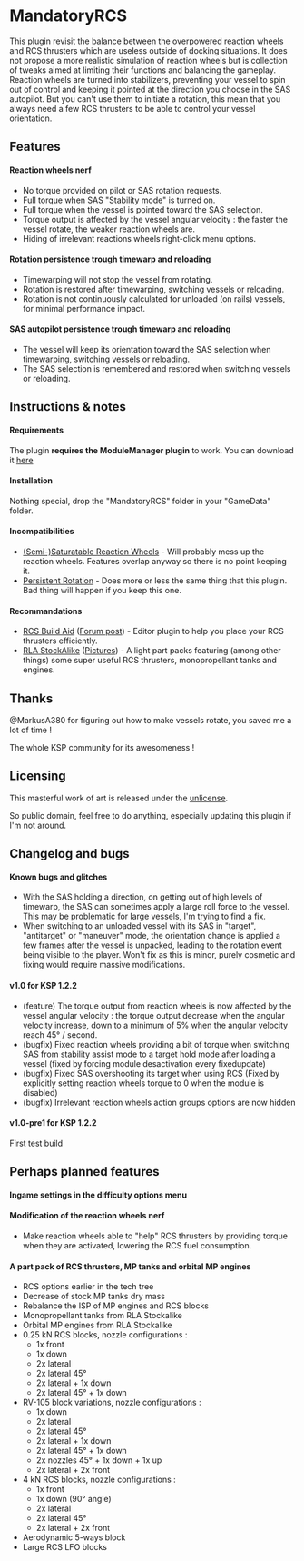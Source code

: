 # MandatoryRCS

This plugin revisit the balance between the overpowered reaction wheels and RCS thrusters which are useless outside of docking situations. It does not propose a more realistic simulation of reaction wheels but is collection of tweaks aimed at limiting their functions and balancing the gameplay. Reaction wheels are turned into stabilizers, preventing your vessel to spin out of control and keeping it pointed at the direction you choose in the SAS autopilot. But you can't use them to initiate a rotation, this mean that you always need a few RCS thrusters to be able to control your vessel orientation.

## Features

#### Reaction wheels nerf
- No torque provided on pilot or SAS rotation requests.
- Full torque when SAS "Stability mode" is turned on.
- Full torque when the vessel is pointed toward the SAS selection.
- Torque output is affected by the vessel angular velocity : the faster the vessel rotate, the weaker reaction wheels are.
- Hiding of irrelevant reactions wheels right-click menu options.

#### Rotation persistence trough timewarp and reloading
- Timewarping will not stop the vessel from rotating.
- Rotation is restored after timewarping, switching vessels or reloading.
- Rotation is not continuously calculated for unloaded (on rails) vessels, for minimal performance impact.

#### SAS autopilot persistence trough timewarp and reloading
- The vessel will keep its orientation toward the SAS selection when timewarping, switching vessels or reloading.
- The SAS selection is remembered and restored when switching vessels or reloading.

## Instructions & notes

#### Requirements
The plugin **requires the ModuleManager plugin** to work. You can download it [here](http://forum.kerbalspaceprogram.com/index.php?/topic/50533-121-module-manager-275-november-29th-2016-better-late-than-never/)

#### Installation
Nothing special, drop the "MandatoryRCS" folder in your "GameData" folder.

#### Incompatibilities
- [(Semi-)Saturatable Reaction Wheels](https://github.com/Crzyrndm/RW-Saturatable) - Will probably mess up the reaction wheels. Features overlap anyway so there is no point keeping it.
- [Persistent Rotation](https://github.com/MarkusA380/PersistentRotation) - Does more or less the same thing that this plugin. Bad thing will happen if you keep this one.

#### Recommandations
- [RCS Build Aid](https://github.com/m4v/RCSBuildAid) ([Forum post](http://forum.kerbalspaceprogram.com/index.php?/topic/33124-12-rcs-build-aid-v091/)) - Editor plugin to help you place your RCS thrusters efficiently.
- [RLA StockAlike](https://github.com/deimos790/RLA_Continued) ([Pictures](https://imgur.com/a/xJFxC)) - A light part packs featuring (among other things) some super useful RCS thrusters, monopropellant tanks and engines.

## Thanks
@MarkusA380 for figuring out how to make vessels rotate, you saved me a lot of time !

The whole KSP community for its awesomeness !

## Licensing
This masterful work of art is released under the [unlicense](http://unlicense.org/). 

So public domain, feel free to do anything, especially updating this plugin if I'm not around.

## Changelog and bugs

#### Known bugs and glitches
- With the SAS holding a direction, on getting out of high levels of timewarp, the SAS can sometimes apply a large roll force to the vessel. This may be problematic for large vessels, I'm trying to find a fix.
- When switching to an unloaded vessel with its SAS in "target", "antitarget" or "maneuver" mode, the orientation change is applied a few frames after the vessel is unpacked, leading to the rotation event being visible to the player. Won't fix as this is minor, purely cosmetic and fixing would require massive modifications.

#### v1.0 for KSP 1.2.2
- (feature) The torque output from reaction wheels is now affected by the vessel angular velocity : the torque output decrease when the angular velocity increase, down to a minimum of 5% when the angular velocity reach 45° / second.
- (bugfix) Fixed reaction wheels providing a bit of torque when switching SAS from stability assist mode to a target hold mode after loading a vessel (fixed by forcing module desactivation every fixedupdate)
- (bugfix) Fixed SAS overshooting its target when using RCS (Fixed by explicitly setting reaction wheels torque to 0 when the module is disabled)
- (bugfix) Irrelevant reaction wheels action groups options are now hidden

#### v1.0-pre1 for KSP 1.2.2
First test build

## Perhaps planned features

#### Ingame settings in the difficulty options menu

#### Modification of the reaction wheels nerf
- Make reaction wheels able to "help" RCS thrusters by providing torque when they are activated, lowering the RCS fuel consumption.

#### A part pack of RCS thrusters, MP tanks and orbital MP engines
- RCS options earlier in the tech tree
- Decrease of stock MP tanks dry mass
- Rebalance the ISP of MP engines and RCS blocks
- Monopropellant tanks from RLA Stockalike
- Orbital MP engines from RLA Stockalike
- 0.25 kN RCS blocks, nozzle configurations :
  - 1x front
  - 1x down
  - 2x lateral
  - 2x lateral 45°
  - 2x lateral + 1x down
  - 2x lateral 45° + 1x down
- RV-105 block variations, nozzle configurations :
  - 1x down
  - 2x lateral
  - 2x lateral 45°
  - 2x lateral + 1x down
  - 2x lateral 45° + 1x down
  - 2x nozzles 45° + 1x down + 1x up
  - 2x lateral + 2x front
- 4 kN RCS blocks, nozzle configurations :
  - 1x front
  - 1x down (90° angle)
  - 2x lateral
  - 2x lateral 45°
  - 2x lateral + 2x front
- Aerodynamic 5-ways block
- Large RCS LFO blocks
